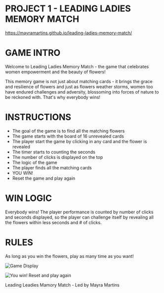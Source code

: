 # PROJECT 1 - LEADING LADIES MEMORY MATCH

https://mayramartins.github.io/leading-ladies-memory-match/

# GAME INTRO

Welcome to Leading Ladies Memory Match - the game that celebrates women empowerment and the beauty of flowers!

This memory game is not just about matching cards - it brings the grace and resilience of flowers and just as flowers weather storms, women too have endured challenges and adversity, blossoming into forces of nature to be reckoned with. That's why everybody wins!

# INSTRUCTIONS

- The goal of the game is to find all the matching flowers
- The game starts with the board of 16 unrevealed cards
- The player start the game by clicking in any card and the flower is revealed
- The timer starts to counting the seconds
- The number of clicks is displayed on the top
- The logic of the game
- The player finds all the matching cards
- YOU WIN!
- Reset the game and play again

# WIN LOGIC

Everybody wins! The player performance is counted by number of clicks and seconds displayed, so the player can challenge itself by revealing all the flowers within less seconds and # of clicks.

# RULES

As long as you win the flowers, play as many time as you want!

![Game Display](https://imgur.com/a/OvCSEDr)

![You win! Reset and play again](https://imgur.com/a/C5O6KJT)

Leading Leadies Mamory Match - Led by Mayra Martins

